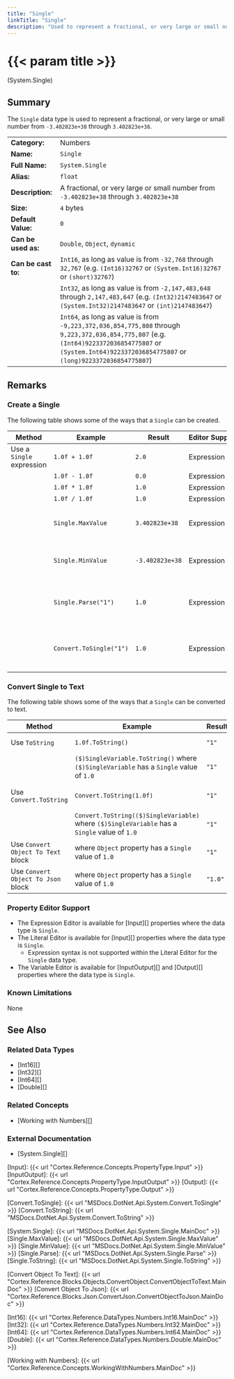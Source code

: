 ```yaml
---
title: "Single"
linkTitle: "Single"
description: "Used to represent a fractional, or very large or small number from `-3.402823e+38` through `3.402823e+38`."
---
```


# {{< param title >}}

<p class="namespace">(System.Single)</p>

## Summary

The `Single` data type is used to represent a fractional, or very large or small number from `-3.402823e+38` through `3.402823e+38`.

| | |
|-|-|
| **Category:**          | Numbers                                                       |
| **Name:**              | `Single`                                                      |
| **Full Name:**         | `System.Single`                                               |
| **Alias:**             | `float`                                                      |
| **Description:**       | A fractional, or very large or small number from `-3.402823e+38` through `3.402823e+38`      |
| **Size:**              | `4` bytes                                                     |
| **Default Value:**     | `0`                                                           |
| **Can be used as:**    | `Double`, `Object`, `dynamic`                                           |
| **Can be cast to:**    | `Int16`, as long as value is from `-32,768` through `32,767` (e.g. `(Int16)32767` or `(System.Int16)32767` or `(short)32767`)  |
|                        | `Int32`, as long as value is from `-2,147,483,648` through `2,147,483,647` (e.g. `(Int32)2147483647` or `(System.Int32)2147483647` or `(int)2147483647`) |
|                        | `Int64`, as long as value is from `-9,223,372,036,854,775,808` through `9,223,372,036,854,775,807` (e.g. `(Int64)9223372036854775807` or `(System.Int64)9223372036854775807` or `(long)9223372036854775807`) |

## Remarks

### Create a Single

The following table shows some of the ways that a `Single` can be created.

| Method | Example | Result | Editor&nbsp;Support | Notes |
|-|-|-|-|-|
| Use a `Single` expression    | `1.0f + 1.0f`             | `2.0`            | Expression | Add |
|                              | `1.0f - 1.0f`             | `0.0`            | Expression | Subtract |
|                              | `1.0f * 1.0f`             | `1.0`            | Expression | Multiply |
|                              | `1.0f / 1.0f`             | `1.0`            | Expression | Divide |
|                              | `Single.MaxValue`         | `3.402823e+38`   | Expression | Maximum value of a `Single`. See [Single.MaxValue][] |
|                              | `Single.MinValue`         | `-3.402823e+38`  | Expression | Minimum value of a `Single`. See [Single.MinValue][] |
|                              | `Single.Parse("1")`       | `1.0`            | Expression | Attempts to parse text and convert it to a `Single` value. See [Single.Parse][] |
|                              | `Convert.ToSingle("1")`   | `1.0`            | Expression | Attempts to convert text to a `Single` value. See [Convert.ToSingle][] |

### Convert Single to Text

The following table shows some of the ways that a `Single` can be converted to text.

| Method | Example | Result | Editor&nbsp;Support | Notes |
|-|-|-|-|-|
| Use `ToString`                        | `1.0f.ToString()`                         | `"1"` | Expression | See [Single.ToString][] |
|                                       | `($)SingleVariable.ToString()` where `($)SingleVariable` has a `Single` value of `1.0`          | `"1"` | Expression |  See [Single.ToString][] |
| Use `Convert.ToString`                | `Convert.ToString(1.0f)`                  | `"1"` | Expression | See [Convert.ToString][] |
|                                       | `Convert.ToString(($)SingleVariable)` where `($)SingleVariable` has a `Single` value of `1.0`          | `"1"` | Expression | See [Convert.ToString][] |
| Use `Convert Object To Text` block    | where `Object` property has a `Single` value of `1.0`                | `"1"` | N/A | See [Convert Object To Text][] |
| Use `Convert Object To Json` block    | where `Object` property has a `Single` value of `1.0`                | `"1.0"` | N/A | See [Convert Object To Json][] |

### Property Editor Support

* The Expression Editor is available for [Input][] properties where the data type is `Single`.
* The Literal Editor is available for [Input][] properties where the data type is `Single`.
  * Expression syntax is not supported within the Literal Editor for the `Single` data type.
* The Variable Editor is available for [InputOutput][] and [Output][] properties where the data type is `Single`.

### Known Limitations

None

## See Also

### Related Data Types

* [Int16][]
* [Int32][]
* [Int64][]
* [Double][]

### Related Concepts

* [Working with Numbers][]

### External Documentation

* [System.Single][]

[Input]: {{< url "Cortex.Reference.Concepts.PropertyType.Input" >}}
[InputOutput]: {{< url "Cortex.Reference.Concepts.PropertyType.InputOutput" >}}
[Output]: {{< url "Cortex.Reference.Concepts.PropertyType.Output" >}}

[Convert.ToSingle]: {{< url "MSDocs.DotNet.Api.System.Convert.ToSingle" >}}
[Convert.ToString]: {{< url "MSDocs.DotNet.Api.System.Convert.ToString" >}}

[System.Single]: {{< url "MSDocs.DotNet.Api.System.Single.MainDoc" >}}
[Single.MaxValue]: {{< url "MSDocs.DotNet.Api.System.Single.MaxValue" >}}
[Single.MinValue]: {{< url "MSDocs.DotNet.Api.System.Single.MinValue" >}}
[Single.Parse]: {{< url "MSDocs.DotNet.Api.System.Single.Parse" >}}
[Single.ToString]: {{< url "MSDocs.DotNet.Api.System.Single.ToString" >}}

[Convert Object To Text]: {{< url "Cortex.Reference.Blocks.Objects.ConvertObject.ConvertObjectToText.MainDoc" >}}
[Convert Object To Json]: {{< url "Cortex.Reference.Blocks.Json.ConvertJson.ConvertObjectToJson.MainDoc" >}}

[Int16]: {{< url "Cortex.Reference.DataTypes.Numbers.Int16.MainDoc" >}}
[Int32]: {{< url "Cortex.Reference.DataTypes.Numbers.Int32.MainDoc" >}}
[Int64]: {{< url "Cortex.Reference.DataTypes.Numbers.Int64.MainDoc" >}}
[Double]: {{< url "Cortex.Reference.DataTypes.Numbers.Double.MainDoc" >}}

[Working with Numbers]: {{< url "Cortex.Reference.Concepts.WorkingWithNumbers.MainDoc" >}}
